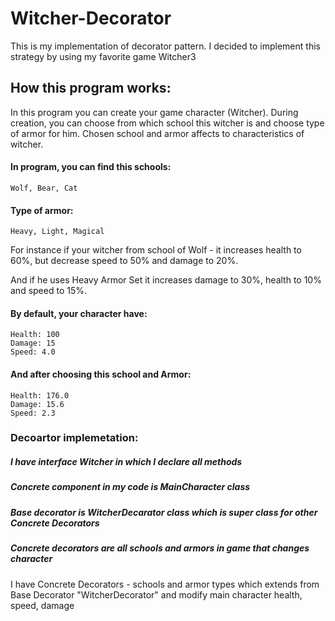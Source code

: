 # Witcher-Decorator
 This is my implementation of decorator pattern.
 I decided to implement this strategy by using my favorite game Witcher3
## How this program works:
 In this program you can create your game character (Witcher).
 During creation, you can choose from which school this witcher is and 
 choose type of armor for him. Chosen school and armor affects to characteristics of witcher.

#### In program, you can find this schools:
```
Wolf, Bear, Cat
```
#### Type of armor:
```
Heavy, Light, Magical
```

For instance if your witcher from school of Wolf - it increases health to 60%, but decrease speed to 50% and damage to 20%.

And if he uses Heavy Armor Set it increases damage to 30%, health to 10% and speed to 15%.

#### By default, your character have:
```
Health: 100
Damage: 15
Speed: 4.0
```
#### And after choosing this school and Armor:
```
Health: 176.0
Damage: 15.6
Speed: 2.3
```

### Decoartor implemetation:
##### I have interface Witcher in which I declare all methods
##### Concrete component in my code is MainCharacter class
##### Base decorator is WitcherDecarator class which is super class for other Concrete Decorators
##### Concrete decorators are all schools and armors in game that changes character

I have Concrete Decorators - schools and armor types which extends from Base Decorator "WitcherDecorator" and modify main character health, speed, damage
